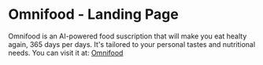 # Omnifood - Landing Page
Omnifood is an AI-powered food suscription that will make you eat healty again, 365 days per days. It's tailored to your personal tastes and nutritional needs.
You can visit it at: [Omnifood](https://foodformood.vercel.app/)
